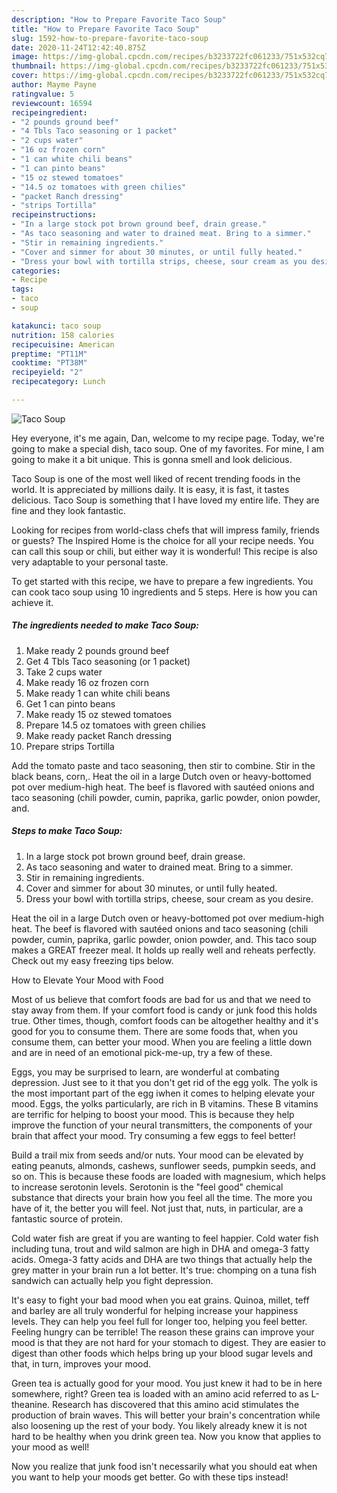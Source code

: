 ```yaml
---
description: "How to Prepare Favorite Taco Soup"
title: "How to Prepare Favorite Taco Soup"
slug: 1592-how-to-prepare-favorite-taco-soup
date: 2020-11-24T12:42:40.875Z
image: https://img-global.cpcdn.com/recipes/b3233722fc061233/751x532cq70/taco-soup-recipe-main-photo.jpg
thumbnail: https://img-global.cpcdn.com/recipes/b3233722fc061233/751x532cq70/taco-soup-recipe-main-photo.jpg
cover: https://img-global.cpcdn.com/recipes/b3233722fc061233/751x532cq70/taco-soup-recipe-main-photo.jpg
author: Mayme Payne
ratingvalue: 5
reviewcount: 16594
recipeingredient:
- "2 pounds ground beef"
- "4 Tbls Taco seasoning or 1 packet"
- "2 cups water"
- "16 oz frozen corn"
- "1 can white chili beans"
- "1 can pinto beans"
- "15 oz stewed tomatoes"
- "14.5 oz tomatoes with green chilies"
- "packet Ranch dressing"
- "strips Tortilla"
recipeinstructions:
- "In a large stock pot brown ground beef, drain grease."
- "As taco seasoning and water to drained meat. Bring to a simmer."
- "Stir in remaining ingredients."
- "Cover and simmer for about 30 minutes, or until fully heated."
- "Dress your bowl with tortilla strips, cheese, sour cream as you desire."
categories:
- Recipe
tags:
- taco
- soup

katakunci: taco soup 
nutrition: 158 calories
recipecuisine: American
preptime: "PT11M"
cooktime: "PT38M"
recipeyield: "2"
recipecategory: Lunch

---
```



![Taco Soup](https://img-global.cpcdn.com/recipes/b3233722fc061233/751x532cq70/taco-soup-recipe-main-photo.jpg)

Hey everyone, it's me again, Dan, welcome to my recipe page. Today, we're going to make a special dish, taco soup. One of my favorites. For mine, I am going to make it a bit unique. This is gonna smell and look delicious.

Taco Soup is one of the most well liked of recent trending foods in the world. It is appreciated by millions daily. It is easy, it is fast, it tastes delicious. Taco Soup is something that I have loved my entire life. They are fine and they look fantastic.

Looking for recipes from world-class chefs that will impress family, friends or guests? The Inspired Home is the choice for all your recipe needs. You can call this soup or chili, but either way it is wonderful! This recipe is also very adaptable to your personal taste.


To get started with this recipe, we have to prepare a few ingredients. You can cook taco soup using 10 ingredients and 5 steps. Here is how you can achieve it.

<!--inarticleads1-->

##### The ingredients needed to make Taco Soup:

1. Make ready 2 pounds ground beef
1. Get 4 Tbls Taco seasoning (or 1 packet)
1. Take 2 cups water
1. Make ready 16 oz frozen corn
1. Make ready 1 can white chili beans
1. Get 1 can pinto beans
1. Make ready 15 oz stewed tomatoes
1. Prepare 14.5 oz tomatoes with green chilies
1. Make ready packet Ranch dressing
1. Prepare strips Tortilla


Add the tomato paste and taco seasoning, then stir to combine. Stir in the black beans, corn,. Heat the oil in a large Dutch oven or heavy-bottomed pot over medium-high heat. The beef is flavored with sautéed onions and taco seasoning (chili powder, cumin, paprika, garlic powder, onion powder, and. 

<!--inarticleads2-->

##### Steps to make Taco Soup:

1. In a large stock pot brown ground beef, drain grease.
1. As taco seasoning and water to drained meat. Bring to a simmer.
1. Stir in remaining ingredients.
1. Cover and simmer for about 30 minutes, or until fully heated.
1. Dress your bowl with tortilla strips, cheese, sour cream as you desire.


Heat the oil in a large Dutch oven or heavy-bottomed pot over medium-high heat. The beef is flavored with sautéed onions and taco seasoning (chili powder, cumin, paprika, garlic powder, onion powder, and. This taco soup makes a GREAT freezer meal. It holds up really well and reheats perfectly. Check out my easy freezing tips below. 

How to Elevate Your Mood with Food


Most of us believe that comfort foods are bad for us and that we need to stay away from them. If your comfort food is candy or junk food this holds true. Other times, though, comfort foods can be altogether healthy and it's good for you to consume them. There are some foods that, when you consume them, can better your mood. When you are feeling a little down and are in need of an emotional pick-me-up, try a few of these.

Eggs, you may be surprised to learn, are wonderful at combating depression. Just see to it that you don't get rid of the egg yolk. The yolk is the most important part of the egg iwhen it comes to helping elevate your mood. Eggs, the yolks particularly, are rich in B vitamins. These B vitamins are terrific for helping to boost your mood. This is because they help improve the function of your neural transmitters, the components of your brain that affect your mood. Try consuming a few eggs to feel better!

Build a trail mix from seeds and/or nuts. Your mood can be elevated by eating peanuts, almonds, cashews, sunflower seeds, pumpkin seeds, and so on. This is because these foods are loaded with magnesium, which helps to increase serotonin levels. Serotonin is the "feel good" chemical substance that directs your brain how you feel all the time. The more you have of it, the better you will feel. Not just that, nuts, in particular, are a fantastic source of protein.

Cold water fish are great if you are wanting to feel happier. Cold water fish including tuna, trout and wild salmon are high in DHA and omega-3 fatty acids. Omega-3 fatty acids and DHA are two things that actually help the grey matter in your brain run a lot better. It's true: chomping on a tuna fish sandwich can actually help you fight depression. 

It's easy to fight your bad mood when you eat grains. Quinoa, millet, teff and barley are all truly wonderful for helping increase your happiness levels. They can help you feel full for longer too, helping you feel better. Feeling hungry can be terrible! The reason these grains can improve your mood is that they are not hard for your stomach to digest. They are easier to digest than other foods which helps bring up your blood sugar levels and that, in turn, improves your mood.

Green tea is actually good for your mood. You just knew it had to be in here somewhere, right? Green tea is loaded with an amino acid referred to as L-theanine. Research has discovered that this amino acid stimulates the production of brain waves. This will better your brain's concentration while also loosening up the rest of your body. You likely already knew it is not hard to be healthy when you drink green tea. Now you know that applies to your mood as well!

Now you realize that junk food isn't necessarily what you should eat when you want to help your moods get better. Go  with  these tips  instead!

